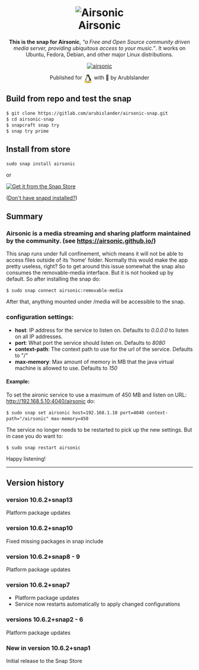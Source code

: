 <h1 align="center">
  <img src="https://airsonic.github.io/img/logo.png" style="width:256px" alt="Airsonic">
  <br />
  Airsonic
</h1>

<p align="center"><b>This is the snap for Airsonic</b>, <i>“a Free and Open Source community driven media server, providing ubiquitous access to your music.”</i>. It works on Ubuntu, Fedora, Debian, and other major Linux
distributions.</p>

<p align="center">
<a href="https://snapcraft.io/airsonic">
<img alt="airsonic" src="https://snapcraft.io/airsonic/badge.svg" />
</a>
</p>


<p align="center">Published for <img src="https://raw.githubusercontent.com/anythingcodes/slack-emoji-for-techies/gh-pages/emoji/tux.png" align="top" width="24" /> with 💝 by ArubIslander</p>

## Build from repo and test the snap

    $ git clone https://gitlab.com/arubislander/airsonic-snap.git
    $ cd airsonic-snap
    $ snapcraft snap try
    $ snap try prime

## Install from store

    sudo snap install airsonic

or

[![Get it from the Snap Store](https://snapcraft.io/static/images/badges/en/snap-store-black.svg)](https://snapcraft.io/airsonic)

([Don't have snapd installed?](https://snapcraft.io/docs/core/install))

## Summary

### Airsonic is a media streaming and sharing platform maintained by the community. (see https://airsonic.github.io/)

This snap runs under full confinement, which means it will not be able to access files outside of its 'home' folder. Normally this would make the app pretty useless, right? So to get around this issue somewhat the snap also consumes the removable-media interface. But it is not hooked up by default. So after installing the snap do:

    $ sudo snap connect airsonic:removable-media

After that, anything mounted under /media will be accessible to the snap.

### configuration settings:

- **host**: IP address for the service to listen on. Defaults to *0.0.0.0* to listen on all IP addresses.
- **port**: What port the service should listen on. Defaults to *8080*
- **context-path**: The context path to use for the url of the service. Defaults to "/"
- **max-memory**: Max amount of memory in MB that the java virtual machine is allowed to use. Defaults to *150*  

#### Example:

To set the aironic service to use a maximum of 450 MB and listen on URL: http://192.168.5.10:4040/airsonic do:

    $ sudo snap set airsonic host=192.168.1.10 port=4040 context-path="/airsonic" max-memory=450

The service no longer needs to be restarted to pick up the new settings. But in case you do want to:

    $ sudo snap restart airsonic

Happy listening!

---

## Version history
### version 10.6.2+snap13
Platform package updates

### version 10.6.2+snap10
Fixed missing packages in snap include

### version 10.6.2+snap8 - 9
Platform package updates

### version 10.6.2+snap7
* Platform package updates
* Service now restarts automatically to apply changed configurations


### versions 10.6.2+snap2 - 6
Platform package updates

### New in version 10.6.2+snap1
Initial release to the Snap Store
